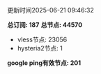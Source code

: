 更新时间2025-06-21 09:46:32

**总订阅: 187**
**总节点: 44570**
- vless节点: 23056
- hysteria2节点: 1

**google ping有效节点: 201**
